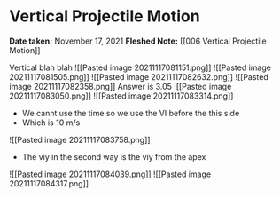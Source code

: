 # Vertical Projectile Motion
**Date taken:** November 17, 2021
**Fleshed Note:** [[006 Vertical Projectile Motion]]

Vertical blah blah
![[Pasted image 20211117081151.png]]
![[Pasted image 20211117081505.png]]
![[Pasted image 20211117082632.png]]
![[Pasted image 20211117082358.png]]
Answer is 3.05 
![[Pasted image 20211117083050.png]]
![[Pasted image 20211117083314.png]]

- We cannt use the time so we use the VI before the this side
- Which is 10 m/s

![[Pasted image 20211117083758.png]]
- The viy in the second way is the viy from the apex

![[Pasted image 20211117084039.png]]
![[Pasted image 20211117084317.png]]